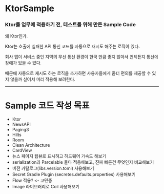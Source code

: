 # KtorSample
### Ktor를 업무에 적용하기 전, 테스트를 위해 만든 Sample Code

왜 Ktor인가.

Ktor는 호출에 실패한 API 통신 코드를 자동으로 재시도 해주는 로직이 있다.

회사 앱이 서비스 중인 지역의 무선 통신 환경이 한국 만큼 좋지 않아서 언제든지 통신에 장애가 있을 수 있다.

때문에 자동으로 재시도 하는 로직을 추가하면 사용자들에게 좀더 편의를 제공할 수 있지 않을까 싶어서 미리 적용해 보려한다.

***
# Sample 코드 작성 목표

- Ktor
- NewsAPI
- Paging3
- Hilts
- Room
- Clean Architecture
- CardView
- 뉴스 페이지 웹뷰로 표시하고 하드웨어 가속도 해보기
- serialization과 Parcelable 둘다 적용해보고, 진짜 빠른건 무엇인지 비교해보기
- 버전 카탈로그(libs.version.toml) 사용해보기
- Secret Gradle Plugin (secretes.defaults.properties) 사용해보기
- Flow 적용? <- 고민중
- Image 라이브러리로 Coil 사용해보기